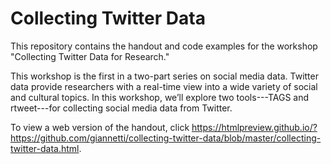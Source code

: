 # Collecting Twitter Data

This repository contains the handout and code examples for the workshop "Collecting Twitter Data for Research."

This workshop is the first in a two-part series on social media data. Twitter data provide researchers with a real-time view into a wide variety of social and cultural topics. In this workshop, we’ll explore two tools---TAGS and rtweet---for collecting social media data from Twitter.

To view a web version of the handout, click <https://htmlpreview.github.io/?https://github.com/giannetti/collecting-twitter-data/blob/master/collecting-twitter-data.html>. 
